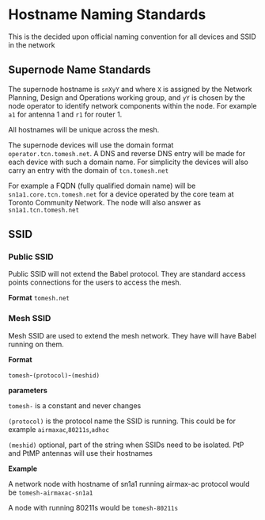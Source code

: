 # Hostname Naming Standards

This is the decided upon official naming convention for all devices and SSID in the network

## Supernode Name Standards

The supernode hostname is `snXyY` and where `X` is assigned by the Network Planning, Design and Operations working group, and `yY` is chosen by the node operator to identify network components within the node. For example `a1` for antenna 1 and `r1` for router 1.

All hostnames will be unique across the mesh.

The supernode devices will use the domain format `operator.tcn.tomesh.net`.  A DNS and reverse DNS entry will be made for each device with such a domain name. For simplicity the devices will also carry an entry with the domain of `tcn.tomesh.net` 

For example a FQDN (fully qualified domain name) will be `sn1a1.core.tcn.tomesh.net` for a device operated by the core team at Toronto Community Network. The node will also answer as `sn1a1.tcn.tomesh.net`

## SSID

### Public SSID 
Public SSID will not extend the Babel protocol. They are standard access points connections for the users to access the mesh.

**Format**
`tomesh.net`

### Mesh SSID 
Mesh SSID are used to extend the mesh network. They have will have Babel running on them.

**Format**

`tomesh`-`(protocol)`-`(meshid)` 

**parameters**

`tomesh-` is a constant and never changes

`(protocol)`  is the protocol name the SSID is running. This could be for example `airmaxac`,`80211s`,`adhoc`

`(meshid)` optional, part of the string when SSIDs need to be isolated. PtP and PtMP antennas will use their hostnames

**Example** 

A network node with hostname of sn1a1 running airmax-ac protocol would be
`tomesh-airmaxac-sn1a1`

A node with running 80211s would be
`tomesh-80211s`
